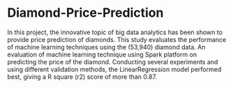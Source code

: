 # Diamond-Price-Prediction
In this project, the innovative topic of big data analytics has been shown to provide price prediction of diamonds. This study evaluates the performance of machine learning techniques using the (53,940) diamond data. An evaluation of machine learning technique using Spark platform on predicting the price of the diamond. Conducting several experiments and using different validation methods, the LinearRegression model performed best, giving a R square (r2) score of more than 0.87.
